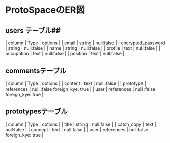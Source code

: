 # ProtoSpaceのER図

## users テーブル##

|  column             | Type           |  options               |
|  email              |  string        |   null:false           |
|  encrypted_password |  string        |   null:false           |
|  name               |  string        |   null:false           |
|  profile            |  text          |   null:false           |
|  occupation         |  text          |   null:false           |
|  position           |  text          |   null:false           |




## commentsテーブル

|  column       |  Type        |  options                          |
|  content      |  text        |  null :false                      |
|  prototype    |  references  |  null :false  foreign_kye: true   |
|  user         |  references  |  null :false  foreign_kye: true   |

## prototypesテーブル

|  column      |  Type        |  options                           |
|  title       |  string      |  null:false                        |
|  catch_copy  |  text        |  null:false                        |
|  concept     |  text        |  null:false                        |
|  user        |  references  |  null:false   foreign_kye: true     |